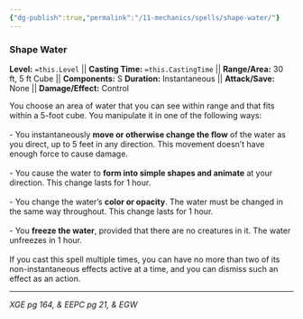 ```yaml
---
{"dg-publish":true,"permalink":"/11-mechanics/spells/shape-water/"}
---
```


### Shape Water

**Level:** `=this.Level` ||  **Casting Time:** `=this.CastingTime` || **Range/Area:** 30 ft, 5 ft Cube || **Components:** S
**Duration:** Instantaneous || **Attack/Save:** None || **Damage/Effect:** Control

You choose an area of water that you can see within range and that fits within a 5-foot cube. You manipulate it in one of the following ways:<br><br>- You instantaneously **move or otherwise change the flow** of the water as you direct, up to 5 feet in any direction. This movement doesn’t have enough force to cause damage.<br><br>- You cause the water to **form into simple shapes and animate** at your direction. This change lasts for 1 hour.<br><br>- You change the water’s **color or opacity**. The water must be changed in the same way throughout. This change lasts for 1 hour.<br><br>- You **freeze the water**, provided that there are no creatures in it. The water unfreezes in 1 hour.<br><br>If you cast this spell multiple times, you can have no more than two of its non-instantaneous effects active at a time, and you can dismiss such an effect as an action.

---
_XGE pg 164, & EEPC pg 21, & EGW_


